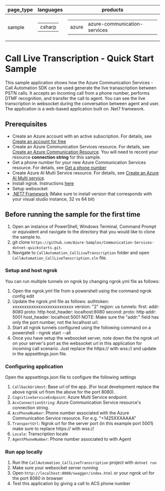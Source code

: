 ﻿|page_type|languages|products
|---|---|---|
|sample|<table><tr><td>csharp</tr></td></table>|<table><tr><td>azure</td><td>azure-communication-services</td></tr></table>|

# Call Live Transcription - Quick Start Sample

This sample application shows how the Azure Communication Services  - Call Automation SDK can be used generate the live tranascription between PSTN calls. 
It accepts an incoming call from a phone number, performs DTMF recognition, and transfer the call to agent. You can see the live transcription in websocket during the conversation between agent and user. The application is a web-based application built on .Net7 framework.

## Prerequisites

- Create an Azure account with an active subscription. For details, see [Create an account for free](https://azure.microsoft.com/free/)
- Create an Azure Communication Services resource. For details, see [Create an Azure Communication Resource](https://docs.microsoft.com/azure/communication-services/quickstarts/create-communication-resource). You will need to record your resource **connection string** for this sample.
- Get a phone number for your new Azure Communication Services resource. For details, see [Get a phone number](https://learn.microsoft.com/en-us/azure/communication-services/quickstarts/telephony/get-phone-number?tabs=windows&pivots=programming-language-csharp)
- Create Azure AI Multi Service resource. For details, see [Create an Azure AI Multi service](https://learn.microsoft.com/en-us/azure/cognitive-services/cognitive-services-apis-create-account).
- Install ngrok. Instructions [here](https://ngrok.com/)
- Setup websocket
- [.NET7 Framework](https://dotnet.microsoft.com/en-us/download/dotnet/7.0) (Make sure to install version that corresponds with your visual studio instance, 32 vs 64 bit)

## Before running the sample for the first time

1. Open an instance of PowerShell, Windows Terminal, Command Prompt or equivalent and navigate to the directory that you would like to clone the sample to.
2. git clone `https://github.com/Azure-Samples/Communication-Services-dotnet-quickstarts.git`.
3. Navigate to `CallAutomation_CallLivwTranscription` folder and open `CallAutomation_CallLiveTanscription.sln` file.

### Setup and host ngrok

You can run multiple tunnels on ngrok by changing ngrok.yml file as follows:

1. Open the ngrok.yml file from a powershell using the command ngrok config edit
2. Update the ngrok.yml file as follows:
    authtoken: xxxxxxxxxxxxxxxxxxxxxxxxxx
    version: "2"
    region: us
    tunnels:
    first:
        addr: 8080
        proto: http 
        host_header: localhost:8080
    second:
        proto: http
        addr: 5001
        host_header: localhost:5001
NOTE: Make sure the "addr:" field has only the port number, not the localhost url.
3. Start all ngrok tunnels configured using the following command on a powershell - ngrok start --all
4. Once you have setup the websocket server, note down the the ngrok url on your server's port as the websocket url in this application for incoming call scenario. Just replace the https:// with wss:// and update in the appsettings.json file.

### Configuring application

Open the appsettings.json file to configure the following settings

1. `CallbackUriHost`:  Base url of the app. (For local development replace the above ngrok url from the above for the port 8080).
1. `CognitiveServiceEndpoint`: Azure Multi Service endpoint.
1. `AcsConnectionString`: Azure Communication Service resource's connection string.
2. `AcsPhoneNumber`: Phone number associated with the Azure Communication Service resource. For e.g. "+1425XXXAAAA"
3. `TransportUrl`: Ngrok url for the server port (in this example port 5001) make sure to replace https:// with wss://
3. `Locale`: Transcription locale
4. `AgentPhoneNumber`: Phone number associated to with Agent

### Run app locally

1. Run the `CallAutomation_CallLiveTranscription` project with `dotnet run`
1. Make sure your websocket server running
2. Open `http://localhost:8080/swagger/index.html` or your ngrok url for the port 8080 in browser
3. Test this application by giving a call to ACS phone number